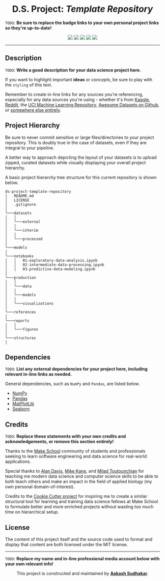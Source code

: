 <h1 align="center"><b>D.S. Project</b>: <i>Template Repository</i></h1>

`TODO`: **Be sure to replace the badge links to your own personal project links so they're up-to-date!**

<p align="center">
<a href="/LICENSE"><img src="https://img.shields.io/badge/license-MIT-blue.svg"/></a>
<a href="https://docs.python.org/3/index.html"><img src="https://img.shields.io/badge/python-3.6-blue.svg"/></a>
<a href="https://github.com/AakashSudhakar/ds-project-maker/commits/master"><img src="https://img.shields.io/github/last-commit/AakashSudhakar/ds-project-maker.svg?style=flat"/></a>
<a href="https://github.com/AakashSudhakar/ds-project-maker"><img src="https://img.shields.io/github/repo-size/AakashSudhakar/ds-project-maker.svg?style=flat"/></a>
<a href="https://github.com/AakashSudhakar/ds-project-maker/releases"><img src="https://img.shields.io/github/release/AakashSudhakar/ds-project-maker.svg?style=flat"/></a>


---

## Description

`TODO`: **Write a good description for your data science project here.**

If you want to highlight important **ideas** or _concepts_, be sure to play with the `styling` of this text.

Remember to create in-line links for any sources you're referencing, especially for any data sources you're using - whether it's from [Kaggle](https://www.kaggle.com/), [Reddit](https://www.reddit.com/r/datasets/), the [UCI Machine Learning Repository](https://archive.ics.uci.edu/ml/datasets.php), [Awesome Datasets on Github](https://github.com/awesomedata/awesome-public-datasets), or [somewhere else entirely](https://www.google.com/). 

## Project Hierarchy

Be sure to never commit sensitive or large files/directories to your project repository. This is doubly true in the case of datasets, even if they are integral to your pipeline. 

A better way to approach depicting the layout of your datasets is to upload zipped, curated datasets while visually displaying your overall project hierarchy. 

A basic project hierarchy tree structure for this current repository is shown below.

```
ds-project-template-repository
│   README.md
│   LICENSE
│   .gitignore
│
└───datasets
│   │   
│   └───external
│   │   
│   └───interim
│   │   
│   └───processed
│
└───models
│
└───notebooks
│   │   01-exploratory-data-analysis.ipynb
│   │   02-intermediate-data-processing.ipynb
│   │   03-predictive-data-modeling.ipynb
│
└───production
│   │   
│   └───data
│   │   
│   └───models
│   │   
│   └───visualizations
│   
└───references
│   
└───reports
│   │   
│   └───figures
│
└───structures
│   
```

## Dependencies

`TODO`: **List any external dependencies for your project here, including relevant in-line links as needed.** 

General dependencies, such as `NumPy` and `Pandas`, are listed below. 

* [NumPy](https://github.com/numpy/numpy)
* [Pandas](https://github.com/pandas-dev/pandas)
* [MatPlotLib](https://github.com/matplotlib/matplotlib)
* [Seaborn](https://github.com/mwaskom/seaborn)


## Credits

`TODO`: **Replace these statements with your own credits and acknowledgements, or remove this section entirely!**

Thanks to the [Make School](https://makeschool.com/) community of students and professionals seeking to learn software engineering and data science for real-world applications. 

Special thanks to [Alan Davis](https://github.com/neptunius), [Mike Kane](https://github.com/mike-kane), and [Milad Toutounchian](https://github.com/miladtoutounchian) for teaching me modern data science and computer science skills to be able to both teach others and make an impact in the field of applied biology (my own personal domain-of-interest). 

Credits to the [Cookie Cutter project](https://github.com/cookiecutter/cookiecutter) for inspiring me to create a similar structural tool for learning and training data science fellows at Make School to formulate better and more enriched projects without wasting too much time on hierarchical setup. 

## License

The content of this project itself and the source code used to format and display that content are both licensed under the MIT license.

---

`TODO`: **Replace my name and in-line professional media account below with your own relevant info!**

<p align="center">This project is constructed and maintained by <strong><a href="https://makeschool.com/portfolio/kash">Aakash Sudhakar</a></strong>.
</p>
